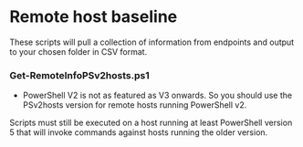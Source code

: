# Remote host baseline

These scripts will pull a collection of information from endpoints and output to your chosen folder in CSV format.

### Get-RemoteInfoPSv2hosts.ps1

* PowerShell V2 is not as featured as V3 onwards. So you should use the PSv2hosts version for remote hosts running PowerShell v2.

Scripts must still be executed on a host running at least PowerShell version 5 that will invoke commands against hosts running the older version.

